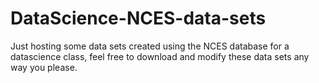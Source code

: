 # DataScience-NCES-data-sets
Just hosting some data sets created using the NCES database for a datascience class, feel free to download and modify these data sets any way you please.
